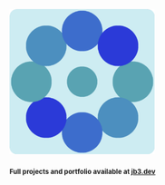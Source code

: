 <a href="https://github.com/jb3/fractal"><img width="256px" src="fractal-20251031-094347.png"/></a>

<sub>**Full projects and portfolio available at [jb3.dev](https://jb3.dev/)**</sub>
